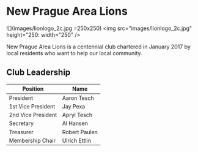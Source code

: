 # New Prague Area Lions

![](images/lionlogo_2c.jpg =250x250)
<img src="images/lionlogo_2c.jpg" height="250: width="250" />

New Prague Area Lions is a centennial club chartered in January 2017 by local residents who want to help our local community.

## Club Leadership

| Position | Name |
| --------- | ------------ |
| President | Aaron Tesch |
| 1st Vice President | Jay Pexa |
| 2nd Vice President | Apryl Tesch |
| Secretary | Al Hansen |
| Treasurer | Robert Paulen |
| Membership Chair | Ulrich Ettlin |
